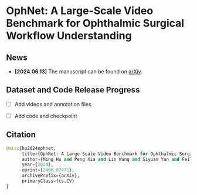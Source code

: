 # OphNet: A Large-Scale Video Benchmark for Ophthalmic Surgical Workflow Understanding

## News
* **[2024.06.13]** The manuscript can be found on [arXiv](https://arxiv.org/pdf/2406.07471).

## Dataset and Code Release Progress
- [ ] Add videos and annotation files
- [ ] Add code and checkpoint


## Citation
```python
@misc{hu2024ophnet,
      title={OphNet: A Large-Scale Video Benchmark for Ophthalmic Surgical Workflow Understanding}, 
      author={Ming Hu and Peng Xia and Lin Wang and Siyuan Yan and Feilong Tang and Zhongxing Xu and Yimin Luo and Kaimin Song and Jurgen Leitner and Xuelian Cheng and Jun Cheng and Chi Liu and Kaijing Zhou and Zongyuan Ge},
      year={2024},
      eprint={2406.07471},
      archivePrefix={arXiv},
      primaryClass={cs.CV}
}
```
